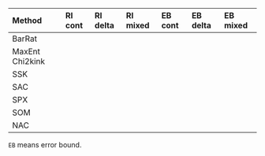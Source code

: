 |Method|RI cont|RI delta|RI mixed|EB cont|EB delta|EB mixed|
|:---|:---|:---|:---|:---|:---|:---|
|BarRat|||||||
|MaxEnt Chi2kink|||||||
|SSK|||||||
|SAC|||||||
|SPX|||||||
|SOM|||||||
|NAC|||||||

`EB` means error bound.